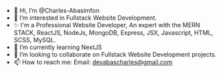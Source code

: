 - 👋 Hi, I’m @Charles-Abasimfon
- 👀 I’m interested in Fullstack Website Development.
- ✨ I'm a Professional Website Developer, An expert with the MERN STACK, ReactJS, NodeJs, MongoDB, Express, JSX, Javascript, HTML, SCSS, MySQL.
- 🌱 I’m currently learning NextJS
- 💞️ I’m looking to collaborate on Fullstack Website Development projects.
- 📫 How to reach me: Email: devabascharles@gmail.com

<!---
Charles-Abasimfon/Charles-Abasimfon is a ✨ special ✨ repository because its `README.md` (this file) appears on your GitHub profile.
You can click the Preview link to take a look at your changes.
--->
